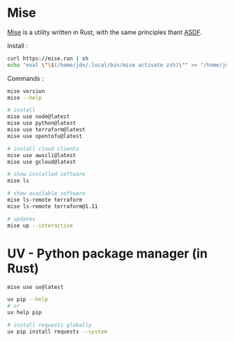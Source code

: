# Mise

[Mise](https://mise.jdx.dev/) is a utility written in Rust, with the same principles thant [ASDF](https://asdf-vm.com/).

Install :
```bash
curl https://mise.run | sh
echo "eval \"\$(/home/jdx/.local/bin/mise activate zsh)\"" >> "/home/jdx/.zshrc"
```

Commands : 
```bash
mise version
mise --help

# install
mise use node@latest
mise use python@latest
mise use terraform@latest
mise use opentofu@latest

# install cloud clients
mise use awscli@latest
mise use gcloud@latest

# show installed software
mise ls

# show available software
mise ls-remote terraform
mise ls-remote terraform@1.11

# updates
mise up --interactive
```


# UV - Python package manager (in Rust)

```bash
mise use uv@latest

uv pip --help
# or
uv help pip

# install requests globally
uv pip install requests --system
```
